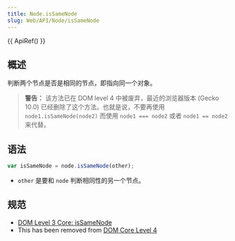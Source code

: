 ```yaml
---
title: Node.isSameNode
slug: Web/API/Node/isSameNode
---
```


{{ ApiRef() }}

## 概述

判断两个节点是否是相同的节点，即指向同一个对象。

> **警告：** 该方法已在 DOM level 4 中被废弃，最近的浏览器版本 (Gecko 10.0) 已经删除了这个方法。也就是说，不要再使用 `node1.isSameNode(node2)` 而使用 `node1 === node2` 或者 `node1 == node2` 来代替。

## 语法

```js
var isSameNode = node.isSameNode(other);
```

- `other` 是要和 `node` 判断相同性的另一个节点。

## 规范

- [DOM Level 3 Core: isSameNode](http://www.w3.org/TR/DOM-Level-3-Core/core.html#Node3-isSameNode)
- This has been removed from [DOM Core Level 4](http://www.w3.org/TR/domcore/)

